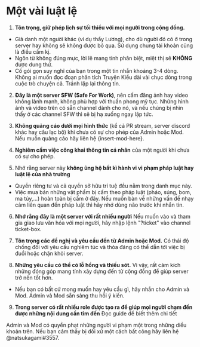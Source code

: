 # Một vài luật lệ

1. **Tôn trọng, giữ phép lịch sự tối thiểu với mọi người trong cộng đồng.**
  + Giả danh một người khác (ví dụ thầy Lương), cho dù người đó có ở trong server hay không sẽ không được bỏ qua.
  Sử dụng chung tài khoản cũng là điều cấm kị.
  + Ngôn từ không đúng mực, lời lẽ mang tính phân biệt, miệt thị sẽ **KHÔNG** được dung thứ.
  + Cố gói gọn suy nghĩ của bạn trong một tin nhắn khoảng 3-4 dòng. Không ai muốn đọc đoạn phân tích Truyện Kiều dài vài chục dòng trong cuộc trò chuyện cả. Tránh lặp lại thông tin.

2. **Đây là một server SFW (Safe For Work)**, nên cấm đăng ảnh hay video không lành mạnh, không phù hợp với thuần phong mỹ tục. Những hình ảnh và video trên có sẵn channel dành cho nó, và nếu chúng bị nhìn thấy ở các channel SFW thì sẽ bị hạ xuống ngay lập tức.

3. **Không quảng cáo dưới mọi hình thức** (kể cả PR stream, server discord khác hay câu lạc bộ) khi chưa có sự cho phép của Admin hoặc Mod. Nếu muốn quảng cáo hãy liên hệ {insert-mod-here}.

4. **Nghiêm cấm việc công khai thông tin cá nhân** của một người khi chưa có sự cho phép.

5. Nhớ rằng server này **không ủng hộ bất kì hành vi vi phạm pháp luật hay luật lệ của nhà trường**
  + Quyền riêng tư và cả quyền sở hữu trí tuệ đều nằm trong danh mục này.
  + Việc mua bán những vật phẩm bị cấm theo pháp luật (pháo, súng, bom, ma túy,...) hoàn toàn bị cấm ở đây. Nếu muốn bàn về những vấn đề nhạy cảm liên quan đến pháp luật thì hãy nhớ dùng não trước khi nhắn tin.

6. **Nhớ rằng đây là một server với rất nhiều người** Nếu muốn vào và tham gia giao lưu văn hóa với mọi người, hãy nhập lệnh "?ticket" vào channel ticket-box.

7. **Tôn trọng các đề nghị và yêu cầu đến từ Admin hoặc Mod.** Có thái độ chống đối với yêu cầu nghiêm túc và thỏa đáng có thể dẫn tới việc bị đuổi hoặc chặn khỏi server.

8. **Những yêu cầu có thể có lỗ hổng và thiếu sót.** Vì vậy, rất cảm kích những đóng góp mang tính xây dựng đến từ cộng đồng để giúp server trở nên tốt hơn.
+ Nếu bạn có bất cứ mong muốn hay yêu cầu gì, hãy nhắn cho Admin và Mod. Admin và Mod sẵn sàng thu hồi ý kiến.

9. **Trong server có rất nhiều role được tạo ra để giúp mọi người chạm đến được những nội dung cần tìm đến** Đọc guide để biết thêm chi tiết

Admin và Mod có quyền phạt những người vi phạm một trong những diều khoản trên. Nếu bạn cảm thấy bị đối xử một cách bất công hãy liên hệ @natsukagami#3557.

